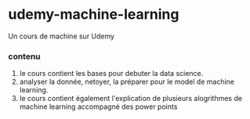 # udemy-machine-learning
Un cours de machine sur Udemy

### contenu

<ol>
  <li>le cours contient les bases pour debuter la data science.</li>
  <li> analyser la donnée, netoyer, la préparer pour le model de machine learning.</li>
<li>le cours contient également l'explication de plusieurs alogrithmes de machine learning accompagné des power points</li>
  </ol>
  

